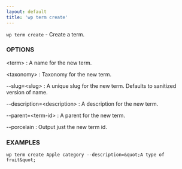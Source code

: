 ```yaml
---
layout: default
title: 'wp term create'
---
```


`wp term create` - Create a term.

### OPTIONS

&lt;term&gt;
: A name for the new term.

&lt;taxonomy&gt;
: Taxonomy for the new term.

--slug=&lt;slug&gt;
: A unique slug for the new term. Defaults to sanitized version of name.

--description=&lt;description&gt;
: A description for the new term.

--parent=&lt;term-id&gt;
: A parent for the new term.

--porcelain
: Output just the new term id.

### EXAMPLES

    wp term create Apple category --description=&quot;A type of fruit&quot;

